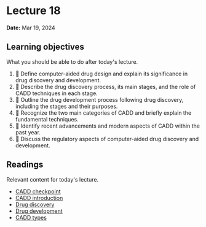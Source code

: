# Lecture 18

**Date:** Mar 19, 2024

## Learning objectives

What you should be able to do after today's lecture.

1.  🧮 Define computer-aided drug design and explain its significance in drug discovery and development.
2.  🧮 Describe the drug discovery process, its main stages, and the role of CADD techniques in each stage.
3.  🧮 Outline the drug development process following drug discovery, including the stages and their purposes.
4.  🧮 Recognize the two main categories of CADD and briefly explain the fundamental techniques.
5.  🧮 Identify recent advancements and modern aspects of CADD within the past year.
6.  🧮 Discuss the regulatory aspects of computer-aided drug discovery and development.

## Readings

Relevant content for today's lecture.

-   [CADD checkpoint](https://pitt-biosc1540-2024s.oasci.org/assessments/checkpoints/cadd/)
-   [CADD introduction](https://cadd.crumblearn.org/intro/)
-   [Drug discovery](https://cadd.crumblearn.org/intro/discovery/)
-   [Drug development](https://cadd.crumblearn.org/intro/development/)
-   [CADD types](https://cadd.crumblearn.org/intro/types/)

<!-- ## Presentation

[Live link]() for during class.
Full presentation (below) will be released afterwards.

<iframe src="https://slides.com/aalexmmaldonado/biosc1540-2024s-l18/embed?byline=hidden&share=hidden" width="100%" height="600" title="biosc1540-2024s-L08" scrolling="no" frameborder="0" webkitallowfullscreen mozallowfullscreen allowfullscreen></iframe> -->
